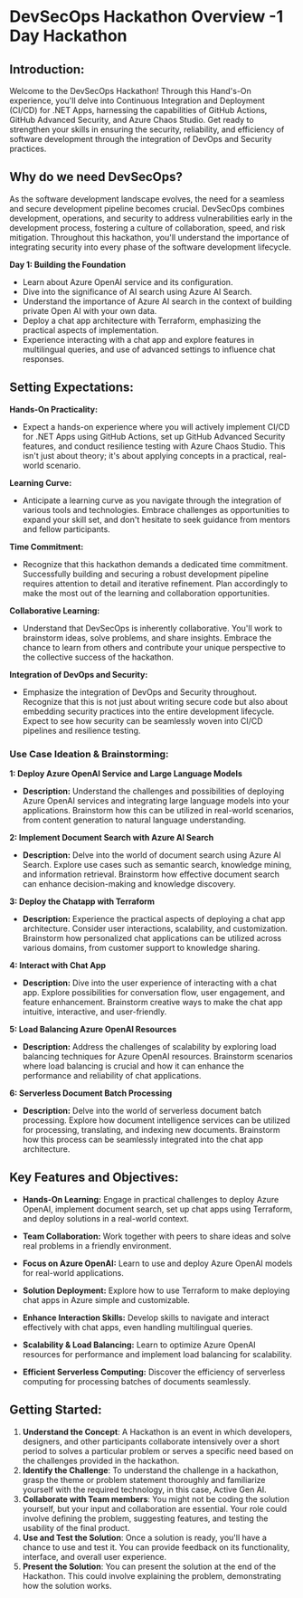# DevSecOps Hackathon Overview -1 Day Hackathon

## Introduction:
Welcome to the DevSecOps Hackathon! Through this Hand's-On experience, you'll delve into Continuous Integration and Deployment (CI/CD) for .NET Apps, harnessing the capabilities of GitHub Actions, GitHub Advanced Security, and Azure Chaos Studio. Get ready to strengthen your skills in ensuring the security, reliability, and efficiency of software development through the integration of DevOps and Security practices.

## Why do we need DevSecOps?
As the software development landscape evolves, the need for a seamless and secure development pipeline becomes crucial. DevSecOps combines development, operations, and security to address vulnerabilities early in the development process, fostering a culture of collaboration, speed, and risk mitigation. Throughout this hackathon, you'll understand the importance of integrating security into every phase of the software development lifecycle.

**Day 1: Building the Foundation**
- Learn about Azure OpenAI service and its configuration.
- Dive into the significance of AI search using Azure AI Search.
- Understand the importance of Azure AI search in the context of building private Open AI with your own data.
- Deploy a chat app architecture with Terraform, emphasizing the practical aspects of implementation.
- Experience interacting with a chat app and explore features in multilingual queries, and use of advanced settings to influence chat responses.

## Setting Expectations:

**Hands-On Practicality:**
- Expect a hands-on experience where you will actively implement CI/CD for .NET Apps using GitHub Actions, set up GitHub Advanced Security features, and conduct resilience testing with Azure Chaos Studio. This isn't just about theory; it's about applying concepts in a practical, real-world scenario.

**Learning Curve:**
- Anticipate a learning curve as you navigate through the integration of various tools and technologies. Embrace challenges as opportunities to expand your skill set, and don't hesitate to seek guidance from mentors and fellow participants.

**Time Commitment:**
- Recognize that this hackathon demands a dedicated time commitment. Successfully building and securing a robust development pipeline requires attention to detail and iterative refinement. Plan accordingly to make the most out of the learning and collaboration opportunities.

**Collaborative Learning:**
- Understand that DevSecOps is inherently collaborative. You'll work to brainstorm ideas, solve problems, and share insights. Embrace the chance to learn from others and contribute your unique perspective to the collective success of the hackathon.

**Integration of DevOps and Security:**
- Emphasize the integration of DevOps and Security throughout. Recognize that this is not just about writing secure code but also about embedding security practices into the entire development lifecycle. Expect to see how security can be seamlessly woven into CI/CD pipelines and resilience testing.

### Use Case Ideation & Brainstorming:
**1: Deploy Azure OpenAI Service and Large Language Models**
- **Description:** Understand the challenges and possibilities of deploying Azure OpenAI services and integrating large language models into your applications. Brainstorm how this can be utilized in real-world scenarios, from content generation to natural language understanding.

**2: Implement Document Search with Azure AI Search**
- **Description:** Delve into the world of document search using Azure AI Search. Explore use cases such as semantic search, knowledge mining, and information retrieval. Brainstorm how effective document search can enhance decision-making and knowledge discovery.

**3: Deploy the Chatapp with Terraform**
- **Description:** Experience the practical aspects of deploying a chat app architecture. Consider user interactions, scalability, and customization. Brainstorm how personalized chat applications can be utilized across various domains, from customer support to knowledge sharing.

**4: Interact with Chat App**
- **Description:** Dive into the user experience of interacting with a chat app. Explore possibilities for conversation flow, user engagement, and feature enhancement. Brainstorm creative ways to make the chat app intuitive, interactive, and user-friendly.

**5: Load Balancing Azure OpenAI Resources**
- **Description:** Address the challenges of scalability by exploring load balancing techniques for Azure OpenAI resources. Brainstorm scenarios where load balancing is crucial and how it can enhance the performance and reliability of chat applications.

**6: Serverless Document Batch Processing**
- **Description:** Delve into the world of serverless document batch processing. Explore how document intelligence services can be utilized for processing, translating, and indexing new documents. Brainstorm how this process can be seamlessly integrated into the chat app architecture.


## Key Features and Objectives: 


- **Hands-On Learning:** Engage in practical challenges to deploy Azure OpenAI, implement document search, set up chat apps using Terraform, and deploy solutions in a real-world context.

- **Team Collaboration:** Work together with peers to share ideas and solve real problems in a friendly environment.

- **Focus on Azure OpenAI:** Learn to use and deploy Azure OpenAI models for real-world applications.

- **Solution Deployment:** Explore how to use Terraform to make deploying chat apps in Azure simple and customizable.

- **Enhance Interaction Skills:** Develop skills to navigate and interact effectively with chat apps, even handling multilingual queries.

- **Scalability & Load Balancing:** Learn to optimize Azure OpenAI resources for performance and implement load balancing for scalability.

- **Efficient Serverless Computing:** Discover the efficiency of serverless computing for processing batches of documents seamlessly.

## Getting Started:

1. **Understand the Concept**: A Hackathon is an event in which developers, designers, and other participants collaborate intensively over a short period to solves a particular problem or serves a specific need based on the challenges provided in the hackathon.
2. **Identify the Challenge**: To understand the challenge in a hackathon, grasp the theme or problem statement thoroughly and familiarize yourself with the required technology, in this case, Active Gen AI.
3. **Collaborate with Team members**: You might not be coding the solution yourself, but your input and collaboration are essential. Your role could involve defining the problem, suggesting features, and testing the usability of the final product.
4. **Use and Test the Solution**: Once a solution is ready, you'll have a chance to use and test it. You can provide feedback on its functionality, interface, and overall user experience.
5. **Present the Solution**: You can present the solution at the end of the Hackathon. This could involve explaining the problem, demonstrating how the solution works.
